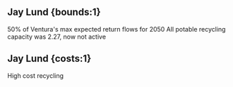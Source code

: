 ## Jay Lund {bounds:1} 
50% of Ventura's max expected return flows for 2050                                                                                   All potable recycling capacity was 2.27, now not active

## Jay Lund {costs:1} 
High cost recycling
